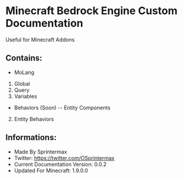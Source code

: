 # Minecraft Bedrock Engine Custom Documentation
Useful for Minecraft Addons

## Contains:
- MoLang
1. Global
2. Query
3. Variables
- Behaviors (Soon)
-- Entity Components
2. Entity Behaviors

## Informations:
- Made By Sprintermax
- Twitter: https://twitter.com/OSprintermax
- Current Documentation Version: 0.0.2
- Updated For Minecraft: 1.9.0.0